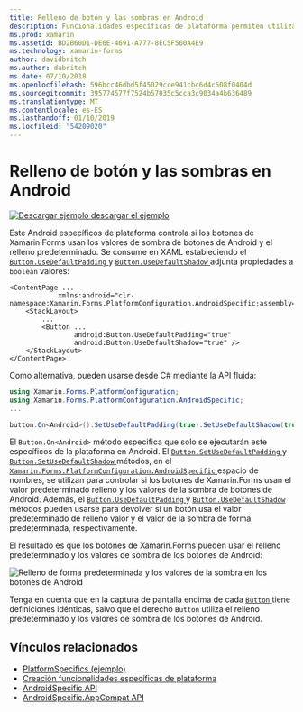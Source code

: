 ```yaml
---
title: Relleno de botón y las sombras en Android
description: Funcionalidades específicas de plataforma permiten utilizar la funcionalidad que solo está disponible en una plataforma concreta, sin necesidad de implementar los representadores personalizados o los efectos. En este artículo se explica cómo consumir el Android específicos de la plataforma que utiliza el relleno predeterminado y los valores de sombra de los botones de Android.
ms.prod: xamarin
ms.assetid: BD2B60D1-DE6E-4691-A777-8EC5F560A4E9
ms.technology: xamarin-forms
author: davidbritch
ms.author: dabritch
ms.date: 07/10/2018
ms.openlocfilehash: 596bcc46dbd5f45029cce941cbc6d4c608f0404d
ms.sourcegitcommit: 395774577f7524b57035c5cca3c9034a4b636489
ms.translationtype: MT
ms.contentlocale: es-ES
ms.lasthandoff: 01/10/2019
ms.locfileid: "54209020"
---
```

# <a name="button-padding-and-shadows-on-android"></a>Relleno de botón y las sombras en Android

[![Descargar ejemplo](~/media/shared/download.png) descargar el ejemplo](https://developer.xamarin.com/samples/xamarin-forms/userinterface/platformspecifics/)

Este Android específicos de plataforma controla si los botones de Xamarin.Forms usan los valores de sombra de botones de Android y el relleno predeterminado. Se consume en XAML estableciendo el [ `Button.UseDefaultPadding` ](xref:Xamarin.Forms.PlatformConfiguration.AndroidSpecific.Button.UseDefaultPaddingProperty) y [ `Button.UseDefaultShadow` ](xref:Xamarin.Forms.PlatformConfiguration.AndroidSpecific.Button.UseDefaultShadowProperty) adjunta propiedades a `boolean` valores:

```xaml
<ContentPage ...
            xmlns:android="clr-namespace:Xamarin.Forms.PlatformConfiguration.AndroidSpecific;assembly=Xamarin.Forms.Core">
    <StackLayout>
        ...
        <Button ...
                android:Button.UseDefaultPadding="true"
                android:Button.UseDefaultShadow="true" />         
    </StackLayout>
</ContentPage>
```

Como alternativa, pueden usarse desde C# mediante la API fluida:

```csharp
using Xamarin.Forms.PlatformConfiguration;
using Xamarin.Forms.PlatformConfiguration.AndroidSpecific;
...

button.On<Android>().SetUseDefaultPadding(true).SetUseDefaultShadow(true);
```

El `Button.On<Android>` método especifica que solo se ejecutarán este específicos de la plataforma en Android. El [ `Button.SetUseDefaultPadding` ](xref:Xamarin.Forms.PlatformConfiguration.AndroidSpecific.Button.SetUseDefaultPadding(Xamarin.Forms.IPlatformElementConfiguration{Xamarin.Forms.PlatformConfiguration.Android,Xamarin.Forms.Button},System.Boolean)) y[ `Button.SetUseDefaultShadow` ](xref:Xamarin.Forms.PlatformConfiguration.AndroidSpecific.Button.SetUseDefaultShadow(Xamarin.Forms.IPlatformElementConfiguration{Xamarin.Forms.PlatformConfiguration.Android,Xamarin.Forms.Button},System.Boolean)) métodos, en el [ `Xamarin.Forms.PlatformConfiguration.AndroidSpecific` ](xref:Xamarin.Forms.PlatformConfiguration.AndroidSpecific) espacio de nombres, se utilizan para controlar si los botones de Xamarin.Forms usan el valor predeterminado relleno y los valores de la sombra de botones de Android. Además, el [ `Button.UseDefaultPadding` ](xref:Xamarin.Forms.PlatformConfiguration.AndroidSpecific.Button.UseDefaultPadding(Xamarin.Forms.IPlatformElementConfiguration{Xamarin.Forms.PlatformConfiguration.Android,Xamarin.Forms.Button})) y [ `Button.UseDefaultShadow` ](xref:Xamarin.Forms.PlatformConfiguration.AndroidSpecific.Button.UseDefaultShadow(Xamarin.Forms.IPlatformElementConfiguration{Xamarin.Forms.PlatformConfiguration.Android,Xamarin.Forms.Button})) métodos pueden usarse para devolver si un botón usa el valor predeterminado de relleno valor y el valor de la sombra de forma predeterminada, respectivamente.

El resultado es que los botones de Xamarin.Forms pueden usar el relleno predeterminado y los valores de sombra de los botones de Android:

![](button-padding-shadow-images/button-padding-and-shadow.png "Relleno de forma predeterminada y los valores de la sombra en los botones de Android")

Tenga en cuenta que en la captura de pantalla encima de cada [ `Button` ](xref:Xamarin.Forms.Button) tiene definiciones idénticas, salvo que el derecho `Button` utiliza el relleno predeterminado y los valores de sombra de los botones de Android.

## <a name="related-links"></a>Vínculos relacionados

- [PlatformSpecifics (ejemplo)](https://developer.xamarin.com/samples/xamarin-forms/userinterface/platformspecifics/)
- [Creación funcionalidades específicas de plataforma](~/xamarin-forms/platform/platform-specifics/index.md#creating-platform-specifics)
- [AndroidSpecific API](xref:Xamarin.Forms.PlatformConfiguration.AndroidSpecific)
- [AndroidSpecific.AppCompat API](xref:Xamarin.Forms.PlatformConfiguration.AndroidSpecific.AppCompat)
